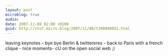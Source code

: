```yaml
---
layout: post
microblog: true
audio: 
date: 2007-11-08 02:00 +0200
guid: http://xtof.micro.blog/2007/11/08/t398088052.html
---
```

leaving keynotes - bye bye Berlin &amp; twittereres - back to Paris with a french clique - nice moments- cU on the open social web ;)
